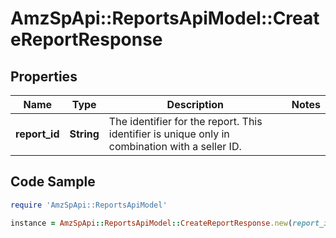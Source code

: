 # AmzSpApi::ReportsApiModel::CreateReportResponse

## Properties

Name | Type | Description | Notes
------------ | ------------- | ------------- | -------------
**report_id** | **String** | The identifier for the report. This identifier is unique only in combination with a seller ID. | 

## Code Sample

```ruby
require 'AmzSpApi::ReportsApiModel'

instance = AmzSpApi::ReportsApiModel::CreateReportResponse.new(report_id: null)
```


